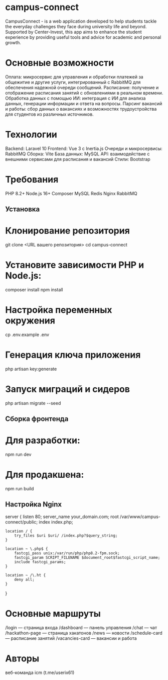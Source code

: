 # campus-connect
CampusConnect - is a web application developed to help students tackle the everyday challenges they face during university life and beyond. Supported by Center-Invest, this app aims to enhance the student experience by providing useful tools and advice for academic and personal growth.
 
# Основные возможности

Оплата: микросервис для управления и обработки платежей за общежитие и другие услуги, интегрированный с RabbitMQ для обеспечения надежной очереди сообщений.
Расписание: получение и отображение расписания занятий с обновлениями в реальном времени.
Обработка данных с помощью ИИ: интеграция с ИИ для анализа данных, генерации информации и ответа на вопросы.
Парсинг вакансий и работы: сбор данных о вакансиях и возможностях трудоустройства для студентов из различных источников.

# Технологии

Backend: Laravel 10
Frontend: Vue 3 с Inertia.js
Очереди и микросервисы: RabbitMQ
Сборка: Vite
База данных: MySQL
API: взаимодействие с внешними сервисами для расписания и вакансий
Стили: Bootstrap

# Требования

PHP 8.2+
Node.js 16+
Composer
MySQL
Redis
Nginx
RabbitMQ

## Установка

# Клонирование репозитория
git clone <URL вашего репозитория>
cd campus-connect

# Установите зависимости PHP и Node.js:
composer install
npm install

# Настройка переменных окружения
cp .env.example .env

# Генерация ключа приложения
php artisan key:generate

# Запуск миграций и сидеров
php artisan migrate --seed

## Сборка фронтенда
# Для разработки: 
npm run dev

# Для продакшена:
npm run build

## Настройка Nginx
server {
listen 80;
server_name your_domain.com;
root /var/www/campus-connect/public;
index index.php;

    location / {
        try_files $uri $uri/ /index.php?$query_string;
    }

    location ~ \.php$ {
        fastcgi_pass unix:/var/run/php/php8.2-fpm.sock;
        fastcgi_param SCRIPT_FILENAME $document_root$fastcgi_script_name;
        include fastcgi_params;
    }

    location ~ /\.ht {
        deny all;
    }
}

# Основные маршруты
/login — страница входа
/dashboard — панель управления
/chat — чат
/hackathon-page — страница хакатонов
/news — новости
/schedule-card — расписание занятий
/vacancies-card — вакансии и работа

# Авторы 
веб-команда icm (t.me/userix61)
